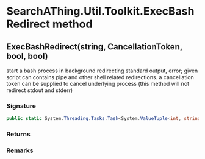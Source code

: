# SearchAThing.Util.Toolkit.ExecBashRedirect method
## ExecBashRedirect(string, CancellationToken, bool, bool)
start a bash process in background redirecting standard output, error;
            given script can contains pipe and other shell related redirections.
            a cancellation token can be supplied to cancel underlying process
            (this method will not redirect stdout and stderr)

### Signature
```csharp
public static System.Threading.Tasks.Task<System.ValueTuple<int, string, string>> ExecBashRedirect(string script, CancellationToken ct, bool sudo = False, bool verbose = False)
```
### Returns

### Remarks

